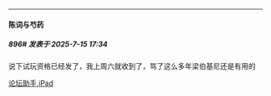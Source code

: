 ﻿
*****

####  陈词与芍药  
##### 896#       发表于 2025-7-15 17:34

说下试玩资格已经发了，我上周六就收到了，骂了这么多年梁伯基尼还是有用的

[论坛助手,iPad](https://stage1st.com/2b//forum.php?mod=viewthread&amp;tid=2029836)

